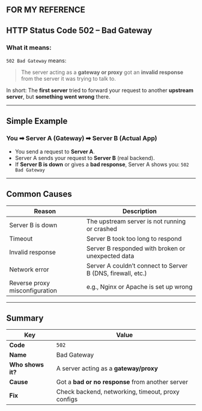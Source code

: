 ## FOR MY REFERENCE

##  **HTTP Status Code 502 – Bad Gateway**

###  What it means:

`502 Bad Gateway` means:

> The server acting as a **gateway or proxy** got an **invalid response** from the server it was trying to talk to.

In short:
 The **first server** tried to forward your request to another **upstream server**, but **something went wrong** there.

---

## Simple Example

### You ➡ Server A (Gateway) ➡ Server B (Actual App)

* You send a request to **Server A**.
* Server A sends your request to **Server B** (real backend).
* If **Server B is down** or gives a **bad response**, Server A shows you:
   `502 Bad Gateway`

---

##  Common Causes

| Reason                            | Description                                                 |
| --------------------------------- | ----------------------------------------------------------- |
|  Server B is down               | The upstream server is not running or crashed               |
|  Timeout                        | Server B took too long to respond                           |
|  Invalid response                | Server B responded with broken or unexpected data           |
|  Network error                  | Server A couldn’t connect to Server B (DNS, firewall, etc.) |
|  Reverse proxy misconfiguration | e.g., Nginx or Apache is set up wrong                       |

---

##  Summary

| Key               | Value                                             |
| ----------------- | ------------------------------------------------- |
| **Code**          | `502`                                             |
| **Name**          | Bad Gateway                                       |
| **Who shows it?** | A server acting as a **gateway/proxy**            |
| **Cause**         | Got a **bad or no response** from another server  |
| **Fix**           | Check backend, networking, timeout, proxy configs |
